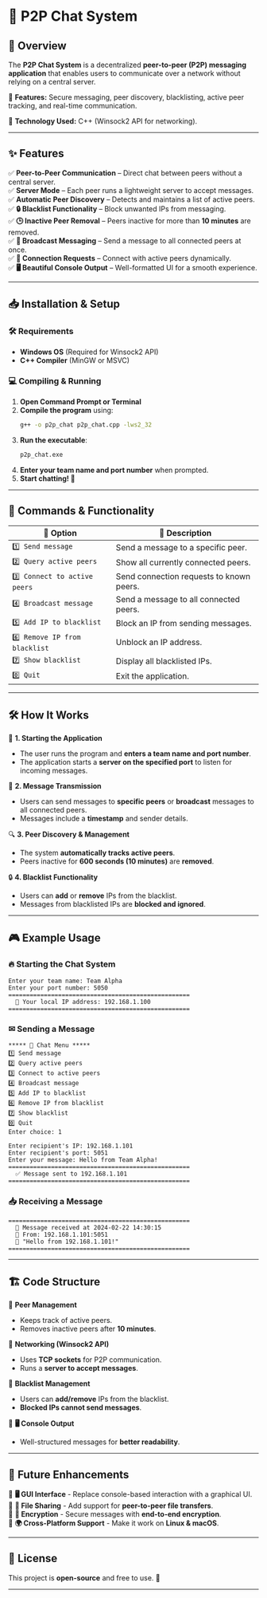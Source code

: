 # 🚀 P2P Chat System

## 🔹 Overview
The **P2P Chat System** is a decentralized **peer-to-peer (P2P) messaging application** that enables users to communicate over a network without relying on a central server.

💬 **Features:** Secure messaging, peer discovery, blacklisting, active peer tracking, and real-time communication.

📡 **Technology Used:** C++ (Winsock2 API for networking).

---

## ✨ Features

✅ **Peer-to-Peer Communication** – Direct chat between peers without a central server.  
✅ **Server Mode** – Each peer runs a lightweight server to accept messages.  
✅ **Automatic Peer Discovery** – Detects and maintains a list of active peers.  
✅ **🔒 Blacklist Functionality** – Block unwanted IPs from messaging.  
✅ **🕒 Inactive Peer Removal** – Peers inactive for more than **10 minutes** are removed.  
✅ **📢 Broadcast Messaging** – Send a message to all connected peers at once.  
✅ **🤝 Connection Requests** – Connect with active peers dynamically.  
✅ **🖥️ Beautiful Console Output** – Well-formatted UI for a smooth experience.  

---

## 📥 Installation & Setup

### 🛠 Requirements
- **Windows OS** (Required for Winsock2 API)
- **C++ Compiler** (MinGW or MSVC)

### 💻 Compiling & Running
1. **Open Command Prompt or Terminal**  
2. **Compile the program** using:  
   ```sh
   g++ -o p2p_chat p2p_chat.cpp -lws2_32
   ```
3. **Run the executable**:  
   ```sh
   p2p_chat.exe
   ```
4. **Enter your team name and port number** when prompted.  
5. **Start chatting! 🎉**  

---

## 📝 Commands & Functionality

| 🔢 Option | 📝 Description |
|-----------|--------------|
| `1️⃣ Send message` | Send a message to a specific peer. |
| `2️⃣ Query active peers` | Show all currently connected peers. |
| `3️⃣ Connect to active peers` | Send connection requests to known peers. |
| `4️⃣ Broadcast message` | Send a message to all connected peers. |
| `5️⃣ Add IP to blacklist` | Block an IP from sending messages. |
| `6️⃣ Remove IP from blacklist` | Unblock an IP address. |
| `7️⃣ Show blacklist` | Display all blacklisted IPs. |
| `0️⃣ Quit` | Exit the application. |

---

## 🛠 How It Works

📡 **1. Starting the Application**  
- The user runs the program and **enters a team name and port number**.  
- The application starts a **server on the specified port** to listen for incoming messages.  

💬 **2. Message Transmission**  
- Users can send messages to **specific peers** or **broadcast** messages to all connected peers.  
- Messages include a **timestamp** and sender details.  

🔍 **3. Peer Discovery & Management**  
- The system **automatically tracks active peers**.  
- Peers inactive for **600 seconds (10 minutes)** are **removed**.  

🔒 **4. Blacklist Functionality**  
- Users can **add** or **remove** IPs from the blacklist.  
- Messages from blacklisted IPs are **blocked and ignored**.  

---

## 🎮 Example Usage

### 🔥 Starting the Chat System
```
Enter your team name: Team Alpha  
Enter your port number: 5050  
===================================================
  🚀 Your local IP address: 192.168.1.100  
===================================================
```

### ✉ Sending a Message
```
***** 📢 Chat Menu *****  
1️⃣ Send message  
2️⃣ Query active peers  
3️⃣ Connect to active peers  
4️⃣ Broadcast message  
5️⃣ Add IP to blacklist  
6️⃣ Remove IP from blacklist  
7️⃣ Show blacklist  
0️⃣ Quit  
Enter choice: 1  

Enter recipient's IP: 192.168.1.101  
Enter recipient's port: 5051  
Enter your message: Hello from Team Alpha!  
===================================================
  ✅ Message sent to 192.168.1.101  
===================================================
```

### 📥 Receiving a Message
```
===================================================
  📩 Message received at 2024-02-22 14:30:15  
  📍 From: 192.168.1.101:5051  
  💬 "Hello from 192.168.1.101!"  
===================================================
```

---

## 🏗 Code Structure

📌 **Peer Management**  
   - Keeps track of active peers.  
   - Removes inactive peers after **10 minutes**.  

📌 **Networking (Winsock2 API)**  
   - Uses **TCP sockets** for P2P communication.  
   - Runs a **server to accept messages**.  

📌 **Blacklist Management**  
   - Users can **add/remove** IPs from the blacklist.  
   - **Blocked IPs cannot send messages**.  

📌 **🖥️ Console Output**  
   - Well-structured messages for **better readability**.  

---

## 🚀 Future Enhancements
🔹 **🖥️ GUI Interface** - Replace console-based interaction with a graphical UI.  
🔹 **📂 File Sharing** - Add support for **peer-to-peer file transfers**.  
🔹 **🔐 Encryption** - Secure messages with **end-to-end encryption**.  
🔹 **🌍 Cross-Platform Support** - Make it work on **Linux & macOS**.  

---

## 📜 License
This project is **open-source** and free to use. 🎉  

---

